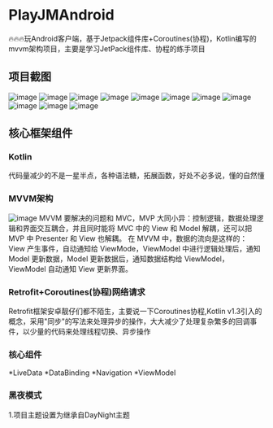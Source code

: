 # PlayJMAndroid
:fire::fire::fire:玩Android客户端，基于Jetpack组件库+Coroutines(协程)，Kotlin编写的mvvm架构项目，主要是学习JetPack组件库、协程的练手项目
## 项目截图
 ![image](https://raw.githubusercontent.com/DwyaneQ/PlayJMAndroid/master/screenshots/screenshots_1.png)
  ![image](https://raw.githubusercontent.com/DwyaneQ/PlayJMAndroid/master/screenshots/screenshots_2.png)
  ![image](https://raw.githubusercontent.com/DwyaneQ/PlayJMAndroid/master/screenshots/screenshots_3.png)
  ![image](https://raw.githubusercontent.com/DwyaneQ/PlayJMAndroid/master/screenshots/screenshots_4.png)
  ![image](https://raw.githubusercontent.com/DwyaneQ/PlayJMAndroid/master/screenshots/screenshots_5.png)
  ![image](https://raw.githubusercontent.com/DwyaneQ/PlayJMAndroid/master/screenshots/screenshots_6.png)
  ![image](https://raw.githubusercontent.com/DwyaneQ/PlayJMAndroid/master/screenshots/screenshots_7.png)
  ![image](https://raw.githubusercontent.com/DwyaneQ/PlayJMAndroid/master/screenshots/screenshots_8.png)
  ![image](https://raw.githubusercontent.com/DwyaneQ/PlayJMAndroid/master/screenshots/screenshots_9.png)
  ![image](https://raw.githubusercontent.com/DwyaneQ/PlayJMAndroid/master/screenshots/screenshots_10.png)
  ![image](https://raw.githubusercontent.com/DwyaneQ/PlayJMAndroid/master/screenshots/screenshots_11.png)
## 核心框架组件
### Kotlin
  代码量减少的不是一星半点，各种语法糖，拓展函数，好处不必多说，懂的自然懂
### MVVM架构
  ![image](https://raw.githubusercontent.com/DwyaneQ/PlayJMAndroid/master/screenshots/mvvm.png)
  MVVM 要解决的问题和 MVC，MVP 大同小异：控制逻辑，数据处理逻辑和界面交互耦合，并且同时能将 MVC 中的 View 和 Model 解耦，还可以把 MVP 中 Presenter 和 View 也解耦。
  在 MVVM 中，数据的流向是这样的：
View 产生事件，自动通知给 ViewMode，ViewModel 中进行逻辑处理后，通知 Model 更新数据，Model 更新数据后，通知数据结构给 ViewModel，ViewModel 自动通知 View 更新界面。
### Retrofit+Coroutines(协程)网络请求
  Retrofit框架安卓靓仔们都不陌生，主要说一下Coroutines协程,Kotlin v1.3引入的概念，采用"同步"的写法来处理异步的操作，大大减少了处理复杂繁多的回调事件，以少量的代码来处理线程切换、异步操作
### 核心组件
  *LiveData
  *DataBinding
  *Navigation
  *ViewModel
  
### 黑夜模式
  1.项目主题设置为继承自DayNight主题
  <style name="AppTheme" parent="Theme.AppCompat.DayNight">
  2.AppCompatDelegate.setDefaultNightMode()方法设置是否是黑夜模式，或跟随系统等
  //  开启黑夜模式
  AppCompatDelegate.setDefaultNightMode(AppCompatDelegate.MODE_NIGHT_YES)
  //  关闭黑夜模式
  AppCompatDelegate.setDefaultNightMode(AppCompatDelegate.MODE_NIGHT_NO)
  3.同时需要资源目录适配黑夜模式的color、drawable等
  创建color-night、drawable-night资源目录，添加与常规资源相同的文件名，不同颜色的资源文件以设置黑夜模式下的资源、颜色展示

### 感谢
  @hegaojian @CarGuo

